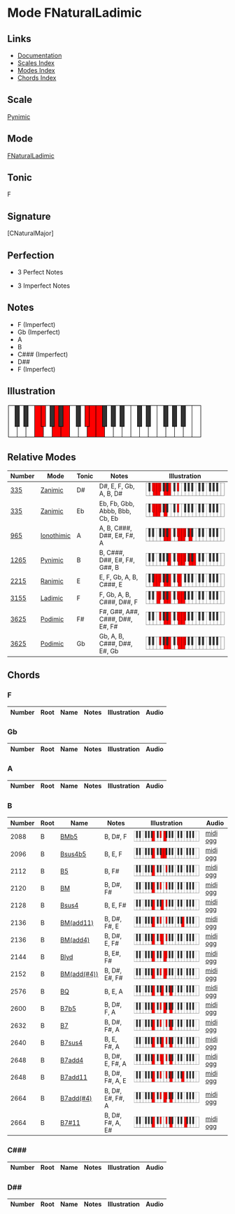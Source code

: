 # Mode FNaturalLadimic

## Links

- [Documentation](index.md)
- [Scales Index](Scales.md)
- [Modes Index](Modes.md)
- [Chords Index](Chords.md)

## Scale

[Pynimic](ScalePynimic.md)

## Mode

[FNaturalLadimic](ModeFNaturalLadimic.md)

## Tonic

F

## Signature

[CNaturalMajor]

## Perfection

 - 3 Perfect Notes

 - 3 Imperfect Notes

## Notes

- F (Imperfect)
- Gb (Imperfect)
- A
- B
- C### (Imperfect)
- D##
- F (Imperfect)

## Illustration

![FNaturalLadimic](ModeFNaturalLadimic.png)

## Relative Modes

| Number | Mode | Tonic | Notes | Illustration |
|--------|------|-------|-------|--------------|
| [335](https://ianring.com/musictheory/scales/335) | [Zanimic](ModeZanimic.md) | D# | D#, E, F, Gb, A, B, D# | ![DSharpZanimic](ModeDSharpZanimic.png) |
| [335](https://ianring.com/musictheory/scales/335) | [Zanimic](ModeZanimic.md) | Eb | Eb, Fb, Gbb, Abbb, Bbb, Cb, Eb | ![EFlatZanimic](ModeEFlatZanimic.png) |
| [965](https://ianring.com/musictheory/scales/965) | [Ionothimic](ModeIonothimic.md) | A | A, B, C###, D##, E#, F#, A | ![ANaturalIonothimic](ModeANaturalIonothimic.png) |
| [1265](https://ianring.com/musictheory/scales/1265) | [Pynimic](ModePynimic.md) | B | B, C###, D##, E#, F#, G##, B | ![BNaturalPynimic](ModeBNaturalPynimic.png) |
| [2215](https://ianring.com/musictheory/scales/2215) | [Ranimic](ModeRanimic.md) | E | E, F, Gb, A, B, C###, E | ![ENaturalRanimic](ModeENaturalRanimic.png) |
| [3155](https://ianring.com/musictheory/scales/3155) | [Ladimic](ModeLadimic.md) | F | F, Gb, A, B, C###, D##, F | ![FNaturalLadimic](ModeFNaturalLadimic.png) |
| [3625](https://ianring.com/musictheory/scales/3625) | [Podimic](ModePodimic.md) | F# | F#, G##, A##, C###, D##, E#, F# | ![FSharpPodimic](ModeFSharpPodimic.png) |
| [3625](https://ianring.com/musictheory/scales/3625) | [Podimic](ModePodimic.md) | Gb | Gb, A, B, C###, D##, E#, Gb | ![GFlatPodimic](ModeGFlatPodimic.png) |

## Chords

### F

| Number | Root | Name | Notes | Illustration | Audio |
|--------|------|------|-------|--------------|-------|

### Gb

| Number | Root | Name | Notes | Illustration | Audio |
|--------|------|------|-------|--------------|-------|

### A

| Number | Root | Name | Notes | Illustration | Audio |
|--------|------|------|-------|--------------|-------|

### B

| Number | Root | Name | Notes | Illustration | Audio |
|--------|------|------|-------|--------------|-------|
| 2088 | B | [BMb5](ChordBNaturalMajorFlatFifth.md) | B, D#, F | ![BMb5](ChordBNaturalMajorFlatFifthRootPosition.png) | [midi](ChordBNaturalMajorFlatFifthRootPosition.mid) [ogg](ChordBNaturalMajorFlatFifthRootPosition.ogg) |
| 2096 | B | [Bsus4b5](ChordBNaturalSuspendedFourthFlatFifth.md) | B, E, F | ![Bsus4b5](ChordBNaturalSuspendedFourthFlatFifthRootPosition.png) | [midi](ChordBNaturalSuspendedFourthFlatFifthRootPosition.mid) [ogg](ChordBNaturalSuspendedFourthFlatFifthRootPosition.ogg) |
| 2112 | B | [B5](ChordBNaturalPowerChord.md) | B, F# | ![B5](ChordBNaturalPowerChordRootPosition.png) | [midi](ChordBNaturalPowerChordRootPosition.mid) [ogg](ChordBNaturalPowerChordRootPosition.ogg) |
| 2120 | B | [BM](ChordBNaturalMajor.md) | B, D#, F# | ![BM](ChordBNaturalMajorRootPosition.png) | [midi](ChordBNaturalMajorRootPosition.mid) [ogg](ChordBNaturalMajorRootPosition.ogg) |
| 2128 | B | [Bsus4](ChordBNaturalSuspendedFourth.md) | B, E, F# | ![Bsus4](ChordBNaturalSuspendedFourthRootPosition.png) | [midi](ChordBNaturalSuspendedFourthRootPosition.mid) [ogg](ChordBNaturalSuspendedFourthRootPosition.ogg) |
| 2136 | B | [BM(add11)](ChordBNaturalMajorAddEleventh.md) | B, D#, F#, E | ![BM(add11)](ChordBNaturalMajorAddEleventhRootPosition.png) | [midi](ChordBNaturalMajorAddEleventhRootPosition.mid) [ogg](ChordBNaturalMajorAddEleventhRootPosition.ogg) |
| 2136 | B | [BM(add4)](ChordBNaturalMajorAddFourth.md) | B, D#, E, F# | ![BM(add4)](ChordBNaturalMajorAddFourthRootPosition.png) | [midi](ChordBNaturalMajorAddFourthRootPosition.mid) [ogg](ChordBNaturalMajorAddFourthRootPosition.ogg) |
| 2144 | B | [Blyd](ChordBNaturalLydian.md) | B, E#, F# | ![Blyd](ChordBNaturalLydianRootPosition.png) | [midi](ChordBNaturalLydianRootPosition.mid) [ogg](ChordBNaturalLydianRootPosition.ogg) |
| 2152 | B | [BM(add(#4))](ChordBNaturalMajorAddSharpFourth.md) | B, D#, E#, F# | ![BM(add(#4))](ChordBNaturalMajorAddSharpFourthRootPosition.png) | [midi](ChordBNaturalMajorAddSharpFourthRootPosition.mid) [ogg](ChordBNaturalMajorAddSharpFourthRootPosition.ogg) |
| 2576 | B | [BQ](ChordBNaturalQuartal.md) | B, E, A | ![BQ](ChordBNaturalQuartalRootPosition.png) | [midi](ChordBNaturalQuartalRootPosition.mid) [ogg](ChordBNaturalQuartalRootPosition.ogg) |
| 2600 | B | [B7b5](ChordBNaturalDominantSeventhFlatFifth.md) | B, D#, F, A | ![B7b5](ChordBNaturalDominantSeventhFlatFifthRootPosition.png) | [midi](ChordBNaturalDominantSeventhFlatFifthRootPosition.mid) [ogg](ChordBNaturalDominantSeventhFlatFifthRootPosition.ogg) |
| 2632 | B | [B7](ChordBNaturalDominantSeventh.md) | B, D#, F#, A | ![B7](ChordBNaturalDominantSeventhRootPosition.png) | [midi](ChordBNaturalDominantSeventhRootPosition.mid) [ogg](ChordBNaturalDominantSeventhRootPosition.ogg) |
| 2640 | B | [B7sus4](ChordBNaturalDominantSeventhSuspendedFourth.md) | B, E, F#, A | ![B7sus4](ChordBNaturalDominantSeventhSuspendedFourthRootPosition.png) | [midi](ChordBNaturalDominantSeventhSuspendedFourthRootPosition.mid) [ogg](ChordBNaturalDominantSeventhSuspendedFourthRootPosition.ogg) |
| 2648 | B | [B7add4](ChordBNaturalDominantSeventhAddFourth.md) | B, D#, E, F#, A | ![B7add4](ChordBNaturalDominantSeventhAddFourthRootPosition.png) | [midi](ChordBNaturalDominantSeventhAddFourthRootPosition.mid) [ogg](ChordBNaturalDominantSeventhAddFourthRootPosition.ogg) |
| 2648 | B | [B7add11](ChordBNaturalDominantSeventhAddEleventh.md) | B, D#, F#, A, E | ![B7add11](ChordBNaturalDominantSeventhAddEleventhRootPosition.png) | [midi](ChordBNaturalDominantSeventhAddEleventhRootPosition.mid) [ogg](ChordBNaturalDominantSeventhAddEleventhRootPosition.ogg) |
| 2664 | B | [B7add(#4)](ChordBNaturalDominantSeventhAddSharpFourth.md) | B, D#, E#, F#, A | ![B7add(#4)](ChordBNaturalDominantSeventhAddSharpFourthRootPosition.png) | [midi](ChordBNaturalDominantSeventhAddSharpFourthRootPosition.mid) [ogg](ChordBNaturalDominantSeventhAddSharpFourthRootPosition.ogg) |
| 2664 | B | [B7#11](ChordBNaturalDominantSeventhSharpEleventh.md) | B, D#, F#, A, E# | ![B7#11](ChordBNaturalDominantSeventhSharpEleventhRootPosition.png) | [midi](ChordBNaturalDominantSeventhSharpEleventhRootPosition.mid) [ogg](ChordBNaturalDominantSeventhSharpEleventhRootPosition.ogg) |

### C###

| Number | Root | Name | Notes | Illustration | Audio |
|--------|------|------|-------|--------------|-------|

### D##

| Number | Root | Name | Notes | Illustration | Audio |
|--------|------|------|-------|--------------|-------|

